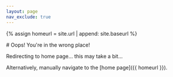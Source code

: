 ```yaml
---
layout: page
nav_exclude: true
---
```

{% assign homeurl = site.url | append: site.baseurl %}

<meta http-equiv="refresh" content="7; url={{ homeurl }}" />
# Oops! You're in the wrong place!

Redirecting to home page... this may take a bit...

Alternatively, manually navigate to the [home page]({{ homeurl }}).